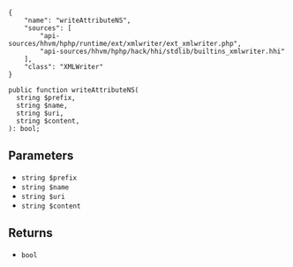 ``` yamlmeta
{
    "name": "writeAttributeNS",
    "sources": [
        "api-sources/hhvm/hphp/runtime/ext/xmlwriter/ext_xmlwriter.php",
        "api-sources/hhvm/hphp/hack/hhi/stdlib/builtins_xmlwriter.hhi"
    ],
    "class": "XMLWriter"
}
```




``` Hack
public function writeAttributeNS(
  string $prefix,
  string $name,
  string $uri,
  string $content,
): bool;
```




## Parameters




+ ` string $prefix `
+ ` string $name `
+ ` string $uri `
+ ` string $content `




## Returns




* ` bool `
<!-- HHAPIDOC -->
